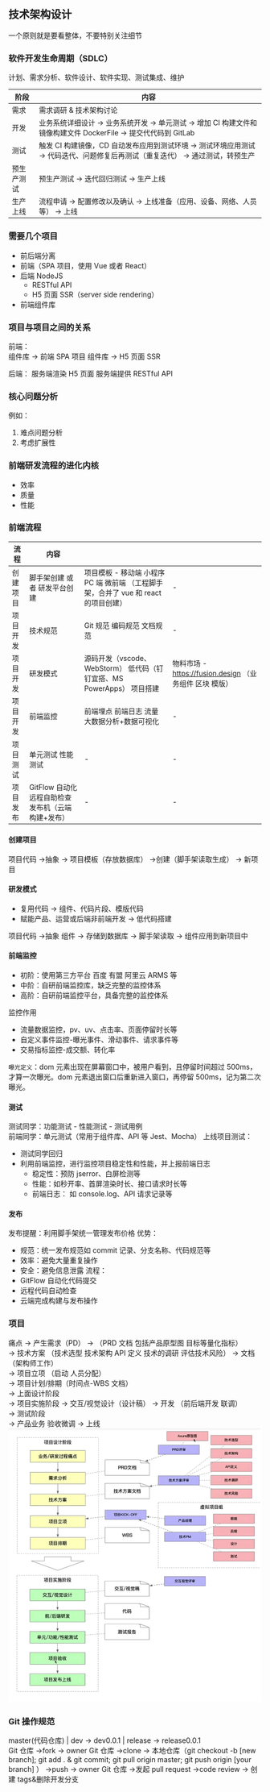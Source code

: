 ## 技术架构设计

一个原则就是要看整体，不要特别关注细节

### 软件开发生命周期（SDLC）

计划、需求分析、软件设计、软件实现、测试集成、维护

| 阶段       | 内容                                                                                                                            |
| ---------- | ------------------------------------------------------------------------------------------------------------------------------- |
| 需求       | 需求调研 & 技术架构讨论                                                                                                         |
| 开发       | 业务系统详细设计 -> 业务系统开发 -> 单元测试 -> 增加 CI 构建文件和镜像构建文件 DockerFile -> 提交代代码到 GitLab                |
| 测试       | 触发 CI 构建镜像，CD 自动发布应用到测试环境 -> 测试环境应用测试 -> 代码迭代、问题修复后再测试（重复迭代） -> 通过测试，转预生产 |
| 预生产测试 | 预生产测试 -> 迭代回归测试 -> 生产上线                                                                                          |
| 生产上线   | 流程申请 -> 配置修改以及确认 -> 上线准备（应用、设备、网络、人员等） -> 上线                                                    |

### 需要几个项目

- 前后端分离
- 前端（SPA 项目，使用 Vue 或者 React）
- 后端 NodeJS
  - RESTful API
  - H5 页面 SSR（server side rendering）
- 前端组件库

### 项目与项目之间的关系

前端：  
组件库 -> 前端 SPA 项目
组件库 -> H5 页面 SSR

后端： 服务端渲染 H5 页面 服务端提供 RESTful API

### 核心问题分析

例如：

1. 难点问题分析
2. 考虑扩展性

### 前端研发流程的进化内核

- 效率
- 质量
- 性能

### 前端流程

| 流程     | 内容                                                |                                                                                      |                                                         |
| -------- | --------------------------------------------------- | ------------------------------------------------------------------------------------ | ------------------------------------------------------- |
| 创建项目 | 脚手架创建 或者 研发平台创建                        | 项目模板 - 移动端 小程序 PC 端 微前端 （工程脚手架，合并了 vue 和 react 的项目创建） | -                                                       |
| 项目开发 | 技术规范                                            | Git 规范 编码规范 文档规范                                                           | -                                                       |
| 项目开发 | 研发模式                                            | 源码开发（vscode、WebStorm） 低代码（钉钉宜搭、MS PowerApps） 项目搭建               | 物料市场 - https://fusion.design （业务组件 区块 模版） |
| 项目开发 | 前端监控                                            | 前端埋点 前端日志 流量大数据分析+数据可视化                                          | -                                                       |
| 项目测试 | 单元测试 性能测试                                   | -                                                                                    | -                                                       |
| 项目发布 | GitFlow 自动化 远程自助检查 发布机（云端构建+发布） | -                                                                                    | -                                                       |

#### 创建项目

项目代码 ->抽象 -> 项目模板（存放数据库） ->创建（脚手架读取生成） -> 新项目

#### 研发模式

- 复用代码 -> 组件、代码片段、模版代码
- 赋能产品、运营或后端非前端开发 -> 低代码搭建

项目代码 ->抽象 组件 -> 存储到数据库 -> 脚手架读取 -> 组件应用到新项目中

#### 前端监控

- 初阶：使用第三方平台 百度 有盟 阿里云 ARMS 等
- 中阶：自研前端监控库，缺乏完整的监控体系
- 高阶：自研前端监控平台，具备完整的监控体系

监控作用

- 流量数据监控，pv、uv、点击率、页面停留时长等
- 自定义事件监控-曝光事件、滑动事件、请求事件等
- 交易指标监控-成交额、转化率

`曝光定义`：dom 元素出现在屏幕窗口中，被用户看到，且停留时间超过 500ms，才算一次曝光。dom 元素退出窗口后重新进入窗口，再停留 500ms，记为第二次曝光。

#### 测试

测试同学：功能测试 - 性能测试 - 测试用例  
前端同学：单元测试（常用于组件库、API 等 Jest、Mocha）
上线项目测试：

- 测试同学回归
- 利用前端监控，进行监控项目稳定性和性能，并上报前端日志
  - 稳定性：预防 jserror、白屏检测等
  - 性能：如秒开率、首屏渲染时长、接口请求时长等
  - 前端日志： 如 console.log、API 请求记录等

#### 发布

发布提醒：利用脚手架统一管理发布价格
优势：

- 规范：统一发布规范如 commit 记录、分支名称、代码规范等
- 效率：避免大量重复操作
- 安全：避免信息泄露
  流程：
- GitFlow 自动化代码提交
- 远程代码自动检查
- 云端完成构建与发布操作

### 项目

痛点 -> 产生需求（PD） -> （PRD 文档 包括产品原型图 目标等量化指标）  
-> 技术方案 （技术选型 技术架构 API 定义 技术的调研 评估技术风险） -> 文档（架构师工作）  
-> 项目立项 （启动 人员分配）  
-> 项目计划/排期（时间点-WBS 文档）  
-> 上面设计阶段  
-> 项目实施阶段 -> 交互/视觉设计（设计稿） -> 开发 （前后端开发 联调）  
-> 测试阶段  
-> 产品业务 验收微调
-> 上线
![项目流程图](./assets/项目开发流程.jpg)

### Git 操作规范

master(代码仓库) | dev -> dev0.0.1 | release -> release0.0.1  
Git 仓库 ->fork -> owner Git 仓库 ->clone -> 本地仓库（git checkout -b [new branch]; git add . & git commit; git pull origin master; git push origin [your branch] ） ->push -> owner Git 仓库 ->发起 pull request ->code review -> 创建 tags&删除开发分支
